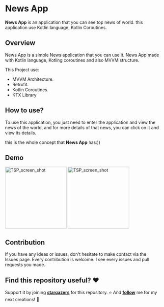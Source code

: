 # News App

**News App** is an application that you can see top news of world. this application use Kotlin language, Kotlin Coroutines.

## Overview

News App is a simple News application that you can use it. News App made with Kotlin language, Kotling coroutines and also MVVM structure.

This Project use:

- MVVM Architecture.
- Retrofit.
- Kotlin Coroutines.
- KTX Library

## How to use?

To use this application, you just need to enter the application and view the news of the world, and for more details of that news, you can click on it and view its details. 

this is the whole concept that **News App** has:))

## Demo

<img src="https://user-images.githubusercontent.com/75157969/179423079-1aa7c758-421e-43e0-b843-3c58887513ce.jpg" alt="TSP_screen_shot" width="200"/>  
<img src="https://user-images.githubusercontent.com/75157969/179423124-f02e7f91-bab8-43c0-bb80-b8b2b582785c.jpg" alt="TSP_screen_shot" width="200"/> 



## Contribution

If you have any ideas or issues, don't hesitate to make contact via the Issues page. Every contribution is welcome. I see every issues and pull requests you made.

## Find this repository useful? ❤️

Support it by joining **[stargazers](https://github.com/miladgoli/NewsApp/stargazers)** for this repository. ⭐
And **[follow](https://github.com/miladgoli)** me for my next creations! 🤩
